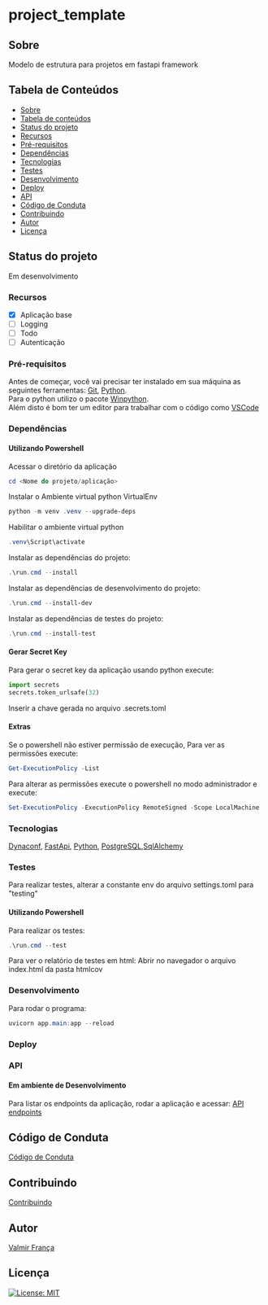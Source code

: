 # project_template #

## Sobre ##
Modelo de estrutura para projetos em fastapi framework

## Tabela de Conteúdos ##
* [Sobre](#sobre)
* [Tabela de conteúdos](#tabela-de-conteúdos)
* [Status do projeto](#status-do-projeto)
* [Recursos](#recursos)
* [Pré-requisitos](#pré-requisitos)
* [Dependências](#dependências)
* [Tecnologias](#tecnologias)
* [Testes](#testes)
* [Desenvolvimento](#desenvolvimento)
* [Deploy](#deploy)
* [API](#api)
* [Código de Conduta](#código-de-conduta)
* [Contribuindo](#contribuindo)
* [Autor](#autor)
* [Licença](#licença)

## Status do projeto ##
Em desenvolvimento

### Recursos ###
- [X] Aplicação base
- [ ] Logging
- [ ] Todo
- [ ] Autenticação

### Pré-requisitos ###
Antes de começar, você vai precisar ter instalado em sua máquina as seguintes ferramentas:
[Git](https://git-scm.com), [Python](https://python.org).  
Para o python utilizo o pacote [Winpython](https://winpython.github.io/).  
Além disto é bom ter um editor para trabalhar com o código como [VSCode](https://code.visualstudio.com/)

### Dependências ###

#### Utilizando Powershell ####
Acessar o diretório da aplicação
```powershell
cd <Nome do projeto/aplicação>
```
Instalar o Ambiente virtual python VirtualEnv
```powershell
python -m venv .venv --upgrade-deps
```
Habilitar o ambiente virtual python
```powershell
.venv\Script\activate
```
Instalar as dependências do projeto:
```powershell
.\run.cmd --install
```
Instalar as dependências de desenvolvimento do projeto:
```powershell
.\run.cmd --install-dev
```
Instalar as dependências de testes do projeto:
```powershell
.\run.cmd --install-test
```

#### Gerar Secret Key ####
Para gerar o secret key da aplicação usando python execute:
```python
import secrets
secrets.token_urlsafe(32)
```
Inserir a chave gerada no arquivo .secrets.toml

#### Extras #####
Se o powershell não estiver permissão de execução,
Para ver as permissões execute:
```powershell
Get-ExecutionPolicy -List
```
Para alterar as permissões execute o powershell no modo administrador e execute:
```powershell
Set-ExecutionPolicy -ExecutionPolicy RemoteSigned -Scope LocalMachine
```

### Tecnologias ###
[Dynaconf](https://www.dynaconf.com/), [FastApi](https://fastapi.tiangolo.com/), [Python](https://python.org), [PostgreSQL](https://www.postgresql.org/),[SqlAlchemy](https://www.sqlalchemy.org/)

### Testes ###
Para realizar testes, alterar a constante env do arquivo settings.toml para "testing"

#### Utilizando Powershell ####
Para realizar os testes:
```powershell
.\run.cmd --test
```
Para ver o relatório de testes em html:
Abrir no navegador o arquivo index.html da pasta htmlcov

### Desenvolvimento ###
Para rodar o programa:
```powershell
uvicorn app.main:app --reload
```

### Deploy ###

### API ###

#### Em ambiente de Desenvolvimento ###
Para listar os endpoints da aplicação, rodar a aplicação e acessar:
[API endpoints](http://127.0.0.1:8000/docs)

## Código de Conduta ##
[Código de Conduta](./code_of_conduct.md)

## Contribuindo ##
[Contribuindo](./contributing.md)

## Autor ##
[Valmir França](https://vf79.com.br)

## Licença ##
[![License: MIT](https://img.shields.io/badge/License-MIT-yellow.svg)](./LICENSE)
